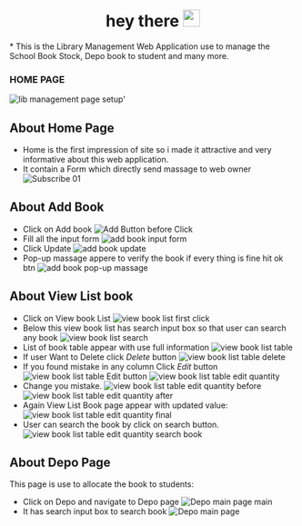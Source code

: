 <div id="badges" align="center">
  <img src="https://komarev.com/ghpvc/?username=devsany&style=flat-square&color=blue" alt=""/>
</div>
<h1 align="center">
  hey there
  <img src="https://media.giphy.com/media/hvRJCLFzcasrR4ia7z/giphy.gif" width="30px"/>
</h1>
* This is the Library Management Web Application use to manage the School Book Stock, Depo book to student and many more.

### HOME PAGE
 
 ![lib management page setup'](https://github.com/user-attachments/assets/5eebe302-79a5-4292-9a6c-67d35fef0eba)

  ## About Home Page
  *  Home is the first impression of site so i made it attractive and very informative about this web application.
  *  It contain a Form which directly send massage to web owner
    ![Subscribe 01](https://github.com/user-attachments/assets/70d79d57-33f6-4d80-b005-1fb374751b59)

  ## About Add Book
  *  Click on Add book
    ![Add Button before Click](https://github.com/user-attachments/assets/9da4547f-5b4d-4bc1-a1ac-306d6a033702)
  * Fill all the input form
     ![add book input form](https://github.com/user-attachments/assets/0bd1fcea-545a-48aa-aba5-1adf0bc1ad6e)
  * Click Update
      ![add book update](https://github.com/user-attachments/assets/33f9ba89-aecb-4fad-920f-c0dcc7497363)
  * Pop-up massage appere to verify the book if every thing is fine hit ok btn
       ![add book pop-up massage](https://github.com/user-attachments/assets/73d65743-c5c8-45bb-9fe6-cbf89c05aa28)

  ## About View List book
  * Click on View book List
      ![view book list first click](https://github.com/user-attachments/assets/14f29f32-a4f4-4806-b301-5612fe399a4e)
  *  Below this view book list has search input box so that user can search any book
      ![view book list search](https://github.com/user-attachments/assets/9e24dc06-736a-48cd-981d-6943fc51788a)
  *  List of book table appear with use full information
      ![view book list table ](https://github.com/user-attachments/assets/0601b328-f861-4282-ae73-c6c0201938a8)
  *  If user Want to Delete click <i>Delete</i> button
      ![view book list table delete](https://github.com/user-attachments/assets/a51fa0fe-6678-4951-af9f-abd106fb7843)
  *  If you found mistake in any column Click <i>Edit</i> button
      ![view book list table  Edit button](https://github.com/user-attachments/assets/041bee9d-523c-4859-87bc-df152ff51faf)
       ![view book list table  edit quantity](https://github.com/user-attachments/assets/7ce7b5a2-0f00-4152-bbc9-242aaaf9622a)
  *  Change you mistake.
      ![view book list table  edit quantity before](https://github.com/user-attachments/assets/ddb4290b-97db-4d42-8e9f-73d71b5307ea)
      ![view book list table  edit quantity after](https://github.com/user-attachments/assets/58b36e12-39d7-4b3e-93ea-6b02ca18bcf8)
  *  Again View List Book page appear with updated value:
      ![view book list table  edit quantity final](https://github.com/user-attachments/assets/93689b56-9e95-4d6b-9b30-31d7402510a8)
  *  User can search the book by click on search button.
       ![view book list table  edit quantity search book](https://github.com/user-attachments/assets/1f8e9596-9d8c-4b75-b7a8-0c3d9c207d8c)
 ## About Depo Page
   This page is use to allocate the book to students:
   *  Click on Depo and navigate to Depo page
       ![Depo main page main](https://github.com/user-attachments/assets/369f8947-f394-46e0-8b5e-0021dfd90c97)
   *  It has search input box to search book
       ![Depo main page](https://github.com/user-attachments/assets/6eb6a6a0-dec4-4d16-b18a-b4369b026e74)


